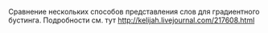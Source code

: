 Сравнение нескольких способов представления слов для градиентного бустинга.
Подробности см. тут http://kelijah.livejournal.com/217608.html

